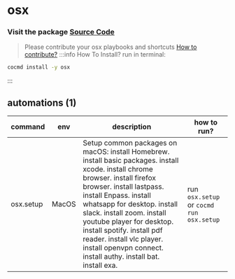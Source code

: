 # osx
### Visit the package [ Source Code ](https://github.com/cocmd/hub/tree/master/packages/osx)
> Please contribute your osx playbooks and shortcuts
> [How to contribute?](https://github.com/cocmd/hub/blob/master/CONTRIBUTING.md)
:::info How To Install?
run in terminal:
```bash
cocmd install -y osx
```
:::
## automations (1)
| command | env | description | how to run? |
| --- | --- | --- | --- |
| osx.setup | MacOS | Setup common packages on macOS: install Homebrew. install basic packages. install xcode. install chrome browser. install firefox browser. install lastpass. install Enpass. install whatsapp for desktop. install slack. install zoom. install youtube player for desktop. install spotify. install pdf reader. install vlc player. install openvpn connect. install authy. install bat. install exa.  | run `osx.setup` or `cocmd run osx.setup` |


